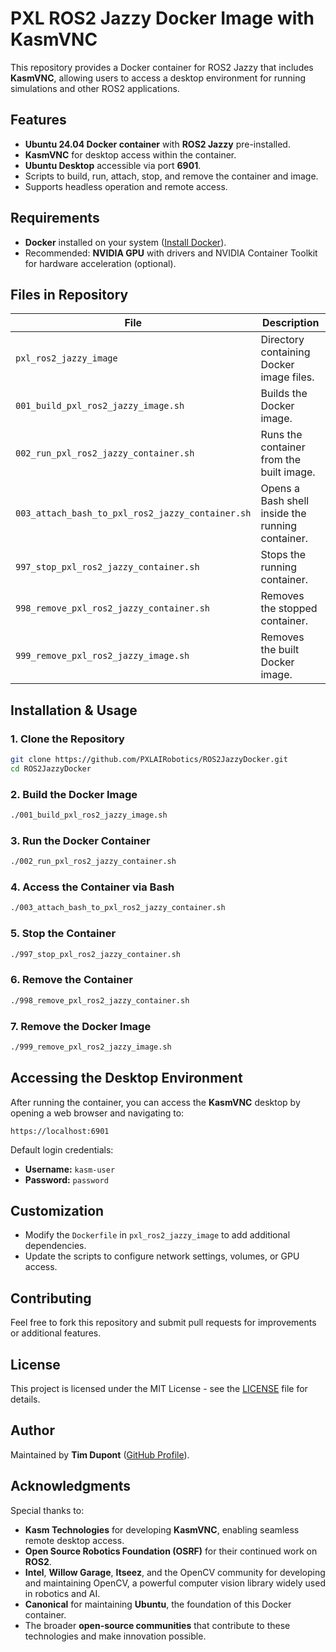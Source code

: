 # PXL ROS2 Jazzy Docker Image with KasmVNC

This repository provides a Docker container for ROS2 Jazzy that includes **KasmVNC**, allowing users to access a desktop environment for running simulations and other ROS2 applications.

## Features
- **Ubuntu 24.04 Docker container** with **ROS2 Jazzy** pre-installed.
- **KasmVNC** for desktop access within the container.
- **Ubuntu Desktop** accessible via port **6901**.
- Scripts to build, run, attach, stop, and remove the container and image.
- Supports headless operation and remote access.

## Requirements
- **Docker** installed on your system ([Install Docker](https://docs.docker.com/get-docker/)).
- Recommended: **NVIDIA GPU** with drivers and NVIDIA Container Toolkit for hardware acceleration (optional).

## Files in Repository
| File                                             | Description                                      |
|--------------------------------------------------|--------------------------------------------------|
| `pxl_ros2_jazzy_image`                           | Directory containing Docker image files.         |
| `001_build_pxl_ros2_jazzy_image.sh`              | Builds the Docker image.                         |
| `002_run_pxl_ros2_jazzy_container.sh`            | Runs the container from the built image.         |
| `003_attach_bash_to_pxl_ros2_jazzy_container.sh` | Opens a Bash shell inside the running container. |
| `997_stop_pxl_ros2_jazzy_container.sh`           | Stops the running container.                     |
| `998_remove_pxl_ros2_jazzy_container.sh`         | Removes the stopped container.                   |
| `999_remove_pxl_ros2_jazzy_image.sh`             | Removes the built Docker image.                  |

## Installation & Usage

### 1. Clone the Repository
```sh
git clone https://github.com/PXLAIRobotics/ROS2JazzyDocker.git
cd ROS2JazzyDocker
```

### 2. Build the Docker Image
```sh
./001_build_pxl_ros2_jazzy_image.sh
```

### 3. Run the Docker Container
```sh
./002_run_pxl_ros2_jazzy_container.sh
```

### 4. Access the Container via Bash
```sh
./003_attach_bash_to_pxl_ros2_jazzy_container.sh
```

### 5. Stop the Container
```sh
./997_stop_pxl_ros2_jazzy_container.sh
```

### 6. Remove the Container
```sh
./998_remove_pxl_ros2_jazzy_container.sh
```

### 7. Remove the Docker Image
```sh
./999_remove_pxl_ros2_jazzy_image.sh
```

## Accessing the Desktop Environment
After running the container, you can access the **KasmVNC** desktop by opening a web browser and navigating to:
```
https://localhost:6901
```
Default login credentials:
- **Username:** `kasm-user`
- **Password:** `password`

## Customization
- Modify the `Dockerfile` in `pxl_ros2_jazzy_image` to add additional dependencies.
- Update the scripts to configure network settings, volumes, or GPU access.

## Contributing
Feel free to fork this repository and submit pull requests for improvements or additional features.

## License
This project is licensed under the MIT License - see the [LICENSE](LICENSE) file for details.

## Author
Maintained by **Tim Dupont** ([GitHub Profile](https://github.com/TimDupontPXL)).

## Acknowledgments
Special thanks to:
- **Kasm Technologies** for developing **KasmVNC**, enabling seamless remote desktop access.
- **Open Source Robotics Foundation (OSRF)** for their continued work on **ROS2**.
- **Intel**, **Willow Garage**, **Itseez**, and the OpenCV community for developing and maintaining OpenCV, a powerful computer vision library widely used in robotics and AI.
- **Canonical** for maintaining **Ubuntu**, the foundation of this Docker container.
- The broader **open-source communities** that contribute to these technologies and make innovation possible.

